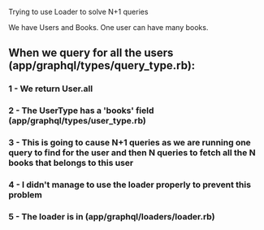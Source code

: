 Trying to use Loader to solve N+1 queries

We have Users and Books.
One user can have many books.

## When we query for all the users (app/graphql/types/query_type.rb):

  ### 1 - We return User.all
  
  ### 2 - The UserType has a 'books' field (app/graphql/types/user_type.rb)
  
  ### 3 - This is going to cause N+1 queries as we are running one query to find for the user and then N queries to fetch all the N books that belongs to this user
  
  ### 4 - I didn't manage to use the loader properly to prevent this problem
  
  ### 5 - The loader is in (app/graphql/loaders/loader.rb)
